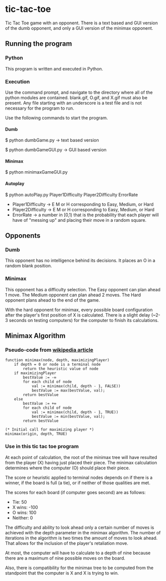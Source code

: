 tic-tac-toe
===========

Tic Tac Toe game with an opponent.  There is a text based and GUI version of the dumb opponent, and only a GUI version of the minimax opponent.

## Running the program

### Python

This program is written and executed in Python.  

### Execution

Use the command prompt, and navigate to the directory where all of the python modules are contained.  blank.gif, O.gif, and X.gif must also be present.  Any file starting with an underscore is a test file and is not necessary for the program to run.

Use the following commands to start the program.

#### Dumb

$ python dumbGame.py        -> text based version

$ python dumbGameGUI.py     -> GUI based version

#### Minimax

$ python minimaxGameGUI.py

#### Autoplay

$ python autoPlay.py Player1Difficulty Player2Difficulty ErrorRate

* Player1Difficulty -> E M or H corresponding to Easy, Medium, or Hard
* Player2Difficulty -> E M or H corresponding to Easy, Medium, or Hard
* ErrorRate -> a number in [0,1) that is the probability that each player will have of "messing up" and placing their move in a random square.

## Opponents

### Dumb

This opponent has no intelligence behind its decisions.  It places an O in a random blank position.

### Minimax

This opponent has a difficulty selection.  The Easy opponent can plan ahead 1 move.  The Medium opponent can plan ahead 2 moves.  The Hard opponent plans ahead to the end of the game.

With the hard opponent for minimax, every possible board configuration after the player's first position of X is calculated.  There is a slight delay (~2-3 seconds on testing computers) for the computer to finish its calculations.

## Minimax Algorithm

### Pseudo-code from [wikipedia article](http://en.wikipedia.org/wiki/Minimax#Pseudocode)

```
function minimax(node, depth, maximizingPlayer)
    if depth = 0 or node is a terminal node
        return the heuristic value of node
    if maximizingPlayer
        bestValue := -∞
        for each child of node
            val := minimax(child, depth - 1, FALSE))
            bestValue := max(bestValue, val);
        return bestValue
    else
        bestValue := +∞
        for each child of node
            val := minimax(child, depth - 1, TRUE))
            bestValue := min(bestValue, val);
        return bestValue

(* Initial call for maximizing player *)
minimax(origin, depth, TRUE)
```

### Use in this tic tac toe program

At each point of calculation, the root of the minimax tree will have resulted from the player (X) having just placed their piece.  The minimax calculation determines where the computer (O) should place their piece.

The score or heuristic applied to terminal nodes depends on if there is a winner, if the board is full (a tie), or if neither of those qualities are met.  

The scores for each board (if computer goes second) are as follows:

* Tie: 50
* X wins: -100
* O wins: 100
* Neither:  0
    
The difficulty and ability to look ahead only a certain number of moves is achieved with the depth parameter in the minimax algorithm.  The number of iterations in the algorithm is two times the amount of moves to look ahead.  That allows for the inclusion of the player's retaliation move.  

At most, the computer will have to calculate to a depth of nine because there are a maximum of nine possible moves on the board.

Also, there is compatibility for the minimax tree to be computed from the standpoint that the computer is X and X is trying to win.